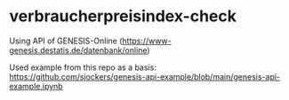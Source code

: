 # verbraucherpreisindex-check

Using API of GENESIS-Online (https://www-genesis.destatis.de/datenbank/online)


Used example from this repo as a basis: https://github.com/sjockers/genesis-api-example/blob/main/genesis-api-example.ipynb